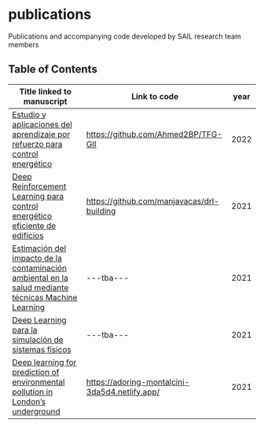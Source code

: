 # publications
Publications and accompanying code developed by SAIL research team members

## Table of Contents
| Title linked to manuscript | Link to code | year|
| ---------------- | ------------------ | ------ |
| [Estudio y aplicaciones del aprendizaje por refuerzo para control energético](https://github.com/ugr-sail/publications/blob/main/manuscripts/2022/TFG_Ahmed_Brek.pdf) | https://github.com/Ahmed2BP/TFG-GII | 2022 |
| [Deep Reinforcement Learning para control energético eficiente de edificios](https://github.com/ugr-sail/publications/blob/main/manuscripts/2021/TFM__Antonio_Manjavacas.pdf) | https://github.com/manjavacas/drl-building | 2021 |
| [Estimación del impacto de la contaminación ambiental en la salud mediante técnicas Machine Learning](https://github.com/ugr-sail/publications/blob/main/manuscripts/2021/TFG_Marta_Amor.pdf) |---tba---  | 2021|
| [Deep Learning para la simulación de sistemas físicos](https://github.com/ugr-sail/publications/blob/main/manuscripts/2021/TFM_Felix_Fernandez.pdf) | ---tba--- | 2021 |
| [Deep learning for prediction of environmental pollution in London’s underground](https://github.com/ugr-sail/publications/blob/main/manuscripts/2021/TFM_Felix_Fernandez.pdf) | https://adoring-montalcini-3da5d4.netlify.app/ | 2021 |
